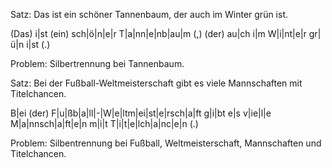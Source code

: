 Satz: Das ist ein schöner Tannenbaum, der auch im Winter grün ist.

(Das) i|st (ein) sch|ö|n|e|r T|a|nn|e|nb|au|m (,) (der) au|ch i|m W|i|nt|e|r gr|ü|n i|st (.)

Problem: Silbertrennung bei Tannenbaum.

Satz: Bei der Fußball-Weltmeisterschaft gibt es viele Mannschaften mit Titelchancen.

B|ei (der) F|u|ßb|a|ll|-|W|e|ltm|ei|st|e|rsch|a|ft g|i|bt e|s v|ie|l|e M|a|nnsch|a|ft|e|n m|i|t T|i|t|e|lch|a|nc|e|n (.)

Problem: Silbentrennung bei Fußball, Weltmeisterschaft, Mannschaften und Titelchancen.
